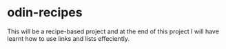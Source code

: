 # odin-recipes

This will be a recipe-based project and at the end of this project I will have learnt how to use links and lists effeciently.
